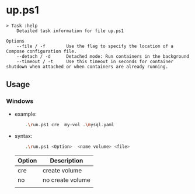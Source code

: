 # up.ps1

```shell
> Task :help
    Detailed task information for file up.ps1

Options
    --file / -f        Use the flag to specify the location of a Compose configuration file.
    --detach / -d      Detached mode: Run containers in the background
    --timeout / -t     Use this timeout in seconds for container shutdown when attached or when containers are already running.
```

## Usage

### Windows

- example:

    ```sh
        .\run.ps1 cre  my-vol .\mysql.yaml 
    ```

- syntax:

    ```sh
        .\run.ps1 <Option>  <name volume> <file>
    ```

    | Option  | Description  |
    |---|---|
    | cre  |  create volume |
    | no  | no create volume  |
    |   |   |
